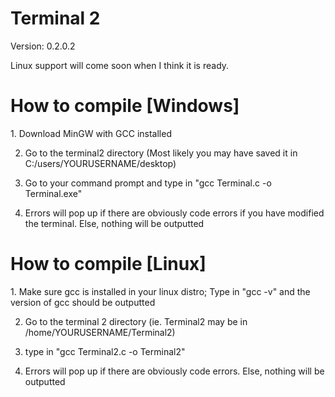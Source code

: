 <h1> Terminal 2 </h1>
Version: 0.2.0.2

Linux support will come soon when I think it is ready.


<h1>How to compile [Windows] </h1>
1. Download MinGW with GCC installed

2. Go to the terminal2 directory (Most likely you may have saved it in C:/users/YOURUSERNAME/desktop)

4. Go to your command prompt and type in "gcc Terminal.c -o Terminal.exe"

5. Errors will pop up if there are obviously code errors if you have modified the terminal. Else, nothing will be outputted


<h1>How to compile [Linux]</h1>
1. Make sure gcc is installed in your linux distro; Type in "gcc -v" and the version of gcc should be outputted

2. Go to the terminal 2 directory (ie. Terminal2 may be in /home/YOURUSERNAME/Terminal2)

3. type in "gcc Terminal2.c -o Terminal2"

4. Errors will pop up if there are obviously code errors. Else, nothing will be outputted
